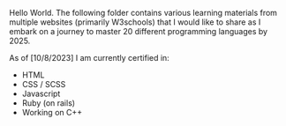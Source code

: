 Hello World. The following folder contains various learning materials from multiple websites (primarily W3schools) that I would like to share as I embark on a journey to master 20 different programming languages by 2025.

As of [10/8/2023] I am currently certified in:

- HTML
- CSS / SCSS
- Javascript
- Ruby (on rails)
- Working on C++